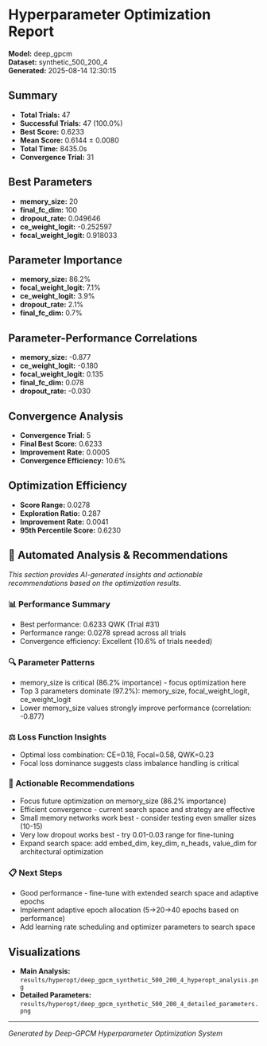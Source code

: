 # Hyperparameter Optimization Report

**Model:** deep_gpcm  
**Dataset:** synthetic_500_200_4  
**Generated:** 2025-08-14 12:30:15  

## Summary

- **Total Trials:** 47
- **Successful Trials:** 47 (100.0%)
- **Best Score:** 0.6233
- **Mean Score:** 0.6144 ± 0.0080
- **Total Time:** 8435.0s
- **Convergence Trial:** 31

## Best Parameters

- **memory_size:** 20
- **final_fc_dim:** 100
- **dropout_rate:** 0.049646
- **ce_weight_logit:** -0.252597
- **focal_weight_logit:** 0.918033

## Parameter Importance

- **memory_size:** 86.2%
- **focal_weight_logit:** 7.1%
- **ce_weight_logit:** 3.9%
- **dropout_rate:** 2.1%
- **final_fc_dim:** 0.7%

## Parameter-Performance Correlations

- **memory_size:** -0.877
- **ce_weight_logit:** -0.180
- **focal_weight_logit:** 0.135
- **final_fc_dim:** 0.078
- **dropout_rate:** -0.030

## Convergence Analysis

- **Convergence Trial:** 5
- **Final Best Score:** 0.6233
- **Improvement Rate:** 0.0005
- **Convergence Efficiency:** 10.6%

## Optimization Efficiency

- **Score Range:** 0.0278
- **Exploration Ratio:** 0.287
- **Improvement Rate:** 0.0041
- **95th Percentile Score:** 0.6230

## 🤖 Automated Analysis & Recommendations

*This section provides AI-generated insights and actionable recommendations based on the optimization results.*

### 📊 Performance Summary

- Best performance: 0.6233 QWK (Trial #31)
- Performance range: 0.0278 spread across all trials
- Convergence efficiency: Excellent (10.6% of trials needed)

### 🔍 Parameter Patterns

- memory_size is critical (86.2% importance) - focus optimization here
- Top 3 parameters dominate (97.2%): memory_size, focal_weight_logit, ce_weight_logit
- Lower memory_size values strongly improve performance (correlation: -0.877)

### ⚖️ Loss Function Insights

- Optimal loss combination: CE=0.18, Focal=0.58, QWK=0.23
- Focal loss dominance suggests class imbalance handling is critical

### 🚀 Actionable Recommendations

- Focus future optimization on memory_size (86.2% importance)
- Efficient convergence - current search space and strategy are effective
- Small memory networks work best - consider testing even smaller sizes (10-15)
- Very low dropout works best - try 0.01-0.03 range for fine-tuning
- Expand search space: add embed_dim, key_dim, n_heads, value_dim for architectural optimization

### 📋 Next Steps

- Good performance - fine-tune with extended search space and adaptive epochs
- Implement adaptive epoch allocation (5→20→40 epochs based on performance)
- Add learning rate scheduling and optimizer parameters to search space

## Visualizations

- **Main Analysis:** `results/hyperopt/deep_gpcm_synthetic_500_200_4_hyperopt_analysis.png`
- **Detailed Parameters:** `results/hyperopt/deep_gpcm_synthetic_500_200_4_detailed_parameters.png`

---
*Generated by Deep-GPCM Hyperparameter Optimization System*